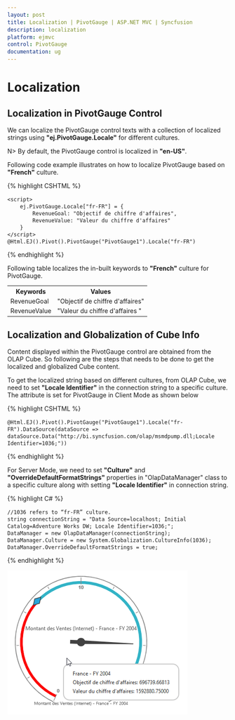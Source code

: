 ```yaml
---
layout: post
title: Localization | PivotGauge | ASP.NET MVC | Syncfusion
description: localization
platform: ejmvc
control: PivotGauge
documentation: ug
---
```


# Localization

## Localization in PivotGauge Control

We can localize the PivotGauge control texts with a collection of localized strings using **"ej.PivotGauge.Locale"** for different cultures.

N> By default, the PivotGauge control is localized in **"en-US"**.

Following code example illustrates on how to localize PivotGauge based on **"French"** culture.

{% highlight CSHTML %}

    <script>
        ej.PivotGauge.Locale["fr-FR"] = {
            RevenueGoal: "Objectif de chiffre d'affaires",
            RevenueValue: "Valeur du chiffre d'affaires"
        }
    </script>
    @Html.EJ().Pivot().PivotGauge("PivotGauge1").Locale("fr-FR")
{% endhighlight %}

Following table localizes the in-built keywords to **"French"** culture for PivotGauge.

<table>
<tr>
<th>Keywords</th>
<th>Values</th>
</tr>
<tr>
<td>RevenueGoal</td>
<td>"Objectif de chiffre d'affaires"</td>
</tr>
<tr>
<td>RevenueValue</td>
<td>"Valeur du chiffre d'affaires "</td>
</tr>
</table>

## Localization and Globalization of Cube Info

Content displayed within the PivotGauge control are obtained from the OLAP Cube. So following are the steps that needs to be done to get the localized and globalized Cube content.

To get the localized string based on different cultures, from OLAP Cube, we need to set **"Locale Identifier"** in the connection string to a specific culture. The attribute is set for PivotGauge in Client Mode as shown below

{% highlight CSHTML %}

    @Html.EJ().Pivot().PivotGauge("PivotGauge1").Locale("fr-FR").DataSource(dataSource => dataSource.Data("http://bi.syncfusion.com/olap/msmdpump.dll;Locale Identifier=1036;"))

{% endhighlight %}

For Server Mode, we need to set **"Culture"** and **"OverrideDefaultFormatStrings"** properties in "OlapDataManager" class to a specific culture along with setting **"Locale Identifier"** in connection string. 

{% highlight C# %}

    //1036 refers to “fr-FR” culture.
    string connectionString = "Data Source=localhost; Initial Catalog=Adventure Works DW; Locale Identifier=1036;";
    DataManager = new OlapDataManager(connectionString);
    DataManager.Culture = new System.Globalization.CultureInfo(1036);
    DataManager.OverrideDefaultFormatStrings = true;

{% endhighlight %}

![](Localization-and-Translation-Support_images/Localization.png) 
